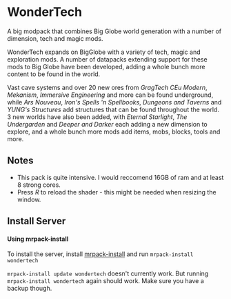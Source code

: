 # WonderTech
A big modpack that combines Big Globe world generation with a number of dimension, tech and magic mods.

WonderTech expands on BigGlobe with a variety of tech, magic and exploration mods. 
A number of datapacks extending support for these mods to Big Globe have been developed,
adding a whole bunch more content to be found in the world.

Vast cave systems and over 20 new ores from *GragTech CEu Modern*, *Mekanism*, *Immersive Engineering* and more can be found underground, while *Ars Nouveau*, *Iron's Spells 'n Spellbooks*, *Dungeons and Taverns* and *YUNG's Structures* add structures that can be found throughout the world. 3 new worlds have also been added, with *Eternal Starlight*, *The Undergarden* and *Deeper and Darker* each adding a new dimension to explore, and a whole bunch more mods add items, mobs, blocks, tools and more.

## Notes
- This pack is quite intensive. I would reccomend 16GB of ram and at least 8 strong cores.
- Press _R_ to reload the shader - this might be needed when resizing the window.

## Install Server

#### Using mrpack-install
To install the server, install [mrpack-install](https://github.com/nothub/mrpack-install) and run `mrpack-install wondertech`

`mrpack-install update wondertech` doesn't currently work. But running `mrpack-install wondertech` again should work. Make sure you have a backup though.
